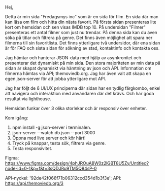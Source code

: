 Hej,

Detta är min sida "Fredagsmys inc" som är en sida för film. En sida där man kan läsa om film och hitta din nästa favorit. På första sidan presenteras lite kort om hemsidan och sen visas IMDB top 10. På undersidan "Filmer" presenteras ett antal filmer som just nu trendar. På denna sida kan du även söka på titlar och filtrera på genre. Det finns även möjlighet att spara ner filmerna till sin favoritlista. Det finns ytterligare två undersidor, där ena sidan är för FAQ och sista sidan för sökning av stad, kontaktinfo och kontakta oss.

Jag hämtar och hanterar JSON-data med hjälp av asynkronitet och presenterar det dynamiskt på min sida. Den stora majoriteten av min data på sidan är skapat dynamiskt via hämtning av json och API. Information om filmerna hämtas via API; themoviedb.org. Jag har även valt att skapa en egen json-server för att jobba ytterligare mot API. 

Jag har följt de 6 UI/UX principerna där sidan har en tydlig färgkombo, enkel att navigera och interaktion med användaren där det krävs. Och har goda resultat via lighthouse. 

Hemsidan funkar över 3 olika storlekar och är responsiv över enheter.






Kom igång:
1. npm install -g json-server i terminalen.
2. json-server --watch  db.json --port 3000
3. Öppna med live server och kör hårt!
4. Tryck på knappar, testa sök, filtrera via genre.
5. Testa responsivitet.







Figma: https://www.figma.com/design/4phJROuA8W0z2lGBT8U5Zy/Untitled?node-id=0-1&p=f&t=3sQDJRu9TM5Q84sP-0

API-nyckel: '92de42f066f71b06312ccd354d1b3f3e'; 
API: https://api.themoviedb.org/3
